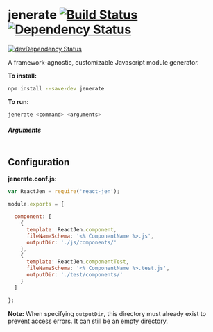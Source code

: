 # jenerate [![Build Status](https://travis-ci.org/jeneratejs/jenerate.svg)](https://travis-ci.org/jeneratejs/jenerate) [![Dependency Status](https://david-dm.org/jeneratejs/jenerate.svg)](https://david-dm.org/jeneratejs/jenerate)
[![devDependency Status](https://david-dm.org/jeneratejs/jenerate/dev-status.svg)](https://david-dm.org/jeneratejs/jenerate#info=devDependencies)

A framework-agnostic, customizable Javascript module generator.


**To install:**
```bash
npm install --save-dev jenerate
```

**To run:**
```bash
jenerate <command> <arguments>
```

##### Arguments

```bash

```

## Configuration

**jenerate.conf.js:**
```js
var ReactJen = require('react-jen');

module.exports = {

  component: [
    {
      template: ReactJen.component,
      fileNameSchema: '<% ComponentName %>.js',
      outputDir: './js/components/'
    },
    {
      template: ReactJen.componentTest,
      fileNameSchema: '<% ComponentName %>.test.js',
      outputDir: './test/components/'
    }
  ]

};
```

**Note:** When specifying `outputDir`, this directory must already exist to prevent access errors. It can still be an empty directory.
